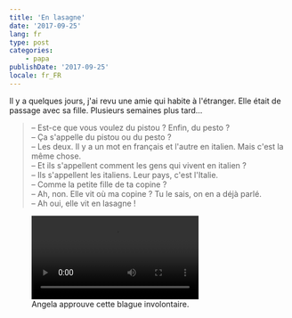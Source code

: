 ```yaml
---
title: 'En lasagne'
date: '2017-09-25'
lang: fr
type: post
categories:
    - papa
publishDate: '2017-09-25'
locale: fr_FR
---
```


Il y a quelques jours, j'ai revu une amie qui habite à l'étranger. Elle était de passage avec sa fille. Plusieurs semaines plus tard…

<!-- more -->

> – Est-ce que vous voulez du pistou ? Enfin, du pesto ?  
> – Ça s'appelle du pistou ou du pesto ?  
> – Les deux. Il y a un mot en français et l'autre en italien. Mais c'est la même chose.  
> – Et ils s'appellent comment les gens qui vivent en italien ?  
> – Ils s'appellent les italiens. Leur pays, c'est l'Italie.  
> – Comme la petite fille de ta copine ?  
> – Ah, non. Elle vit où ma copine ? Tu le sais, on en a déjà parlé.  
> – Ah oui, elle vit en lasagne !

<figure>
  <video autoplay="autoplay" loop="loop">
    <source src="{{ page.url }}merkel.gif.mp4" type="video/mp4" />
    <img src="{{ page.url }}merkel.gif" alt="Angela Merkel acquiesce"/>
  </video>
  <figcaption>Angela approuve cette blague involontaire.</figcaption>
</figure>